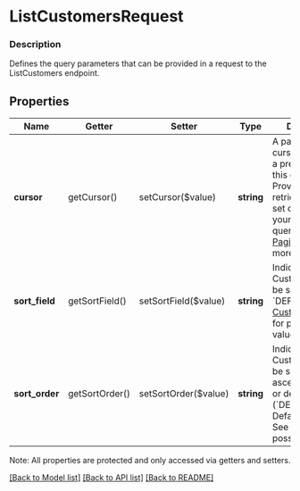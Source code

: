 # ListCustomersRequest

### Description

Defines the query parameters that can be provided in a request to the ListCustomers endpoint.

## Properties
Name | Getter | Setter | Type | Description | Notes
------------ | ------------- | ------------- | ------------- | ------------- | -------------
**cursor** | getCursor() | setCursor($value) | **string** | A pagination cursor returned by a previous call to this endpoint. Provide this to retrieve the next set of results for your original query.  See [Pagination](https://developer.squareup.com/docs/basics/api101/pagination) for more information. | [optional] 
**sort_field** | getSortField() | setSortField($value) | **string** | Indicates how Customers should be sorted. Default: &#x60;DEFAULT&#x60;. See [CustomerSortField](#type-customersortfield) for possible values | [optional] 
**sort_order** | getSortOrder() | setSortOrder($value) | **string** | Indicates whether Customers should be sorted in ascending (&#x60;ASC&#x60;) or descending (&#x60;DESC&#x60;) order. Default: &#x60;ASC&#x60;. See [SortOrder](#type-sortorder) for possible values | [optional] 

Note: All properties are protected and only accessed via getters and setters.

[[Back to Model list]](../../README.md#documentation-for-models) [[Back to API list]](../../README.md#documentation-for-api-endpoints) [[Back to README]](../../README.md)

